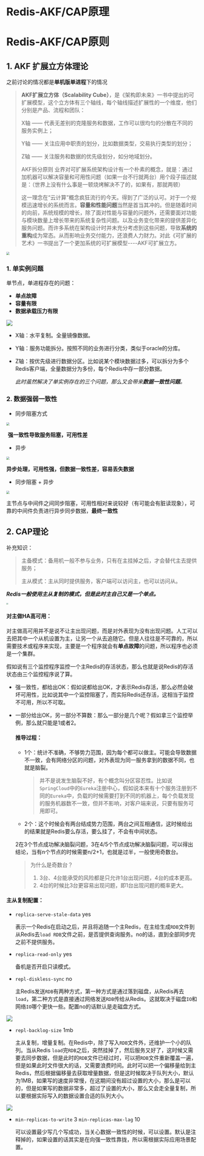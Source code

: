 # Redis-AKF/CAP原理


# Redis-AKF/CAP原则

## 1. AKF 扩展立方体理论

之前讨论的情况都是**单机版单进程**下的情况

> **AKF扩展立方体（Scalability Cube）**，是《架构即未来》一书中提出的可扩展模型，这个立方体有三个轴线，每个轴线描述扩展性的一个维度，他们分别是产品、流程和团队：
>
> X轴 —— 代表无差别的克隆服务和数据，工作可以很均匀的分散在不同的服务实例上；
>
> Y轴 —— 关注应用中职责的划分，比如数据类型，交易执行类型的划分；
>
> Z轴 —— 关注服务和数据的优先级划分，如分地域划分。
>
> 
>
> AKF拆分原则 业界对可扩展系统架构设计有一个朴素的概念，就是：通过加机器可以解决容量和可用性问题（如果一台不行就两台）用个段子描述就是：（世界上没有什么事是一顿烧烤解决不了的，如果有，那就两顿）
>
> 这一理念在“云计算”概念疯狂流行的今天。得到了广泛的认可。对于一个规模迅速增长的系统而言。**容量和性能问题**当然是首当其冲的。但是随着时间的向前，系统规模的增长，除了面对性能与容量的问题外，还需要面对功能与模块数量上增长带来的系统复杂性问题。以及业务变化带来的提供差异化服务问题。而许多系统在架构设计时并未充分考虑到这些问题，导致**系统的重构**成为常态。从而影响业务交付能力，还浪费人力财力。对此《可扩展的艺术》一书提出了一个更加系统的可扩展模型----AKF可扩展立方。

<img src="https://raw.githubusercontent.com/SeaSoonKeun/Picture/main/Blog_Pic/20210427134834.png" style="zoom:50%;" />



### 1. 单实例问题

单节点，单进程存在的问题：

- **单点故障**
- **容量有限**
- **数据承载压力有限**



![](https://raw.githubusercontent.com/SeaSoonKeun/Picture/main/Blog_Pic/redis_akf.jpg)

- X轴：水平复制。全量镜像数据。

- Y轴：服务功能拆分。按照不同的业务进行分类，类似于oracle的分库。

- Z轴：按优先级进行数据分区。比如说某个模块数据过多，可以拆分为多个Redis客户端，全量数据分为多份，每个Redis中存一部分数据。

  

  *此时虽然解决了单实例存在的三个问题，那么又会带来**数据一致性问题**。*



### 2. 数据强弱一致性

- 同步阻塞方式

<img src="https://raw.githubusercontent.com/SeaSoonKeun/Picture/main/Blog_Pic/%E5%90%8C%E6%AD%A5%E9%98%BB%E5%A1%9E%E6%96%B9%E5%BC%8F.jpg" style="zoom:50%;" />

​	**强一致性导致服务阻塞，可用性差**	

- 异步

<img src="https://raw.githubusercontent.com/SeaSoonKeun/Picture/main/Blog_Pic/%E5%BC%82%E6%AD%A5.jpg" style="zoom:50%;" />

​	**异步处理，可用性强，但数据一致性差，容易丢失数据**

- 同步阻塞 + 异步

<img src="https://raw.githubusercontent.com/SeaSoonKeun/Picture/main/Blog_Pic/%E5%90%8C%E6%AD%A5%2B%E9%98%BB%E5%A1%9E.jpg" style="zoom:50%;" />

​	主节点与中间件之间同步阻塞，可用性相对来说较好（有可能会有脏读现象），可靠的中间件负责进行异步同步数据，**最终一致性**

## 2. CAP理论

补充知识：

> 主备模式：备用机一般不参与业务，只有在主挂掉之后，才会替代主去提供服务；
>
> 主从模式：主从同时提供服务，客户端可以访问主，也可以访问从。

***Redis一般使用主从复制的模式，但是此时主自己又是一个单点。***

<img src="https://raw.githubusercontent.com/SeaSoonKeun/Picture/main/Blog_Pic/20210428004010.png" style="zoom:30%;" />

#### 对主做HA高可用：

对主做高可用并不是说不让主出现问题，而是对外表现为没有出现问题。人工可以去把其中一个从机设置为主，让另一个从去追随它。但是人往往是不可靠的，所以需要技术或程序来实现，主要是一个程序就会有**单点故障**的问题，所以程序也必须是一个集群。

假如说有三个监控程序监控一个主Redis的存活状态，那么也就是说Redis的存活状态由三个监控程序说了算。

- 强一致性，都给出OK：假如说都给出OK，才表示Redis存活，那么必然会破坏可用性，比如说其中一个监控阻塞了，而实际Redis还存活，这相当于监控不可用，所以不可取。

- 一部分给出OK，另一部分不算数：那么一部分是几个呢？假如拿三个监控举例，那么就只能是1或者2。

  #### 推导过程：

  - 1个：统计不准确，不够势力范围，因为每个都可以做主。可能会导致数据不一致，会有网络分区的问题，对外表现为同一服务拿到的数据不同，也就是脑裂。

    > 并不是说发生脑裂不好，有个概念叫分区容忍性。比如说`SpringCloud`中的`Eureka`注册中心，假如说本来有十个服务注册到不同的`Eureka`中，负载的时候需要打到不同的机器上，每个负载发现的服务机器数不一致，但并不影响，对客户端来说，只要有服务可用即可。

  - 2个：这个时候会有两台结成势力范围，两台之间互相通信，这时候给出的结果就是Redis要么存活，要么挂了，不会有中间状态。

  2在3个节点成功解决脑裂问题，3在4/5个节点成功解决脑裂问题，可以得出结论，当有n个节点的时候需要n/2+1，也就是过半，一般使用奇数台。

  > 为什么是奇数台？
  >
  > 1. 3台、4台能承受的风险都是只允许1台出现问题，4台的成本更高。
  > 2. 4台的时候比3台更容易出现问题，即1台出现问题的概率更大。

####  主从复制配置：

- `replica-serve-stale-data` yes

  表示一个Redis在启动之后，并且将追随一个主Redis，在主给生成`RDB`文件到从Redis去`load RDB`文件之前，是否提供查询服务。no的话，直到全部同步完之前不提供服务。

- `replica-read-only` yes

  备机是否开启只读模式。

- `repl-diskless-sync` no

  主Redis发送`RDB`有两种方式，第一种方式是通过落到磁盘，从Redis再去`load`，第二种方式是直接通过网络发送`RDB`传给从Redis。这就取决于磁盘`IO`和网络`IO`哪个更快一些。配置no的话默认是走磁盘方式。
  

![](https://raw.githubusercontent.com/SeaSoonKeun/Picture/main/Blog_Pic/%E4%B8%BB%E4%BB%8E%E5%A4%8D%E5%88%B61.png)

- `repl-backlog-size` 1mb

  主从复制，增量复制。在Redis中，除了写入`RDB`文件外，还维护一个小的队列。当从Redis `load`完`RDB`之后，突然挂掉了，然后服务又好了，这时候又需要去同步数据，但是此时的`RDB`文件已经过时，可以把`RDB`文件重新覆盖一遍，但是如果此时文件很大的话，又需要浪费时间。此时可以把一个偏移量给到主Redis，然后根据偏移量去获取增量数据，但是这时候取决于队列大小，默认为1MB，如果写的速度非常慢，在这期间没有超过设置的大小，那么是可以的，但是如果写的数据非常多，超过了设置的大小，那么又会走全量复制，所以要根据实际写入的数据设置合适的队列大小。
  

![](https://raw.githubusercontent.com/SeaSoonKeun/Picture/main/Blog_Pic/%E4%B8%BB%E4%BB%8E%E5%A4%8D%E5%88%B62.png)

- `min-replicas-to-write` 3 `min-replicas-max-lag` 10

  可以设置最少写几个写成功，当关心数据一致性的时候，可以设置。默认是注释掉的，如果设置的话其实是在向强一致性靠拢，所以需根据实际应用场景配置。
